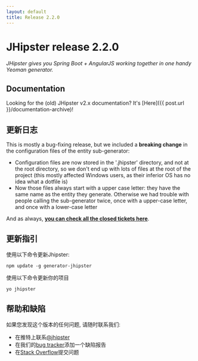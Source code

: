 ```yaml
---
layout: default
title: Release 2.2.0
---
```


JHipster release 2.2.0
==================

*JHipster gives you Spring Boot + AngularJS working together in one handy Yeoman generator.*

Documentation
----------

Looking for the (old) JHipster v2.x documentation? It's [Here]({{ post.url }}/documentation-archive)!

更新日志
----------

This is mostly a bug-fixing release, but we included a __breaking change__ in the configuration files of the entity sub-generator:

- Configuration files are now stored in the '.jhipster' directory, and not at the root directory, so we don't end up with lots of files at the root of the project (this mostly affected Windows users, as their inferior OS has no idea what a dotfile is)
- Now those files always start with a upper case letter: they have the same name as the entity they generate. Otherwise we had trouble with people calling the sub-generator twice, once with a upper-case letter, and once with a lower-case letter

And as always, __[you can check all the closed tickets here](https://github.com/jhipster/generator-jhipster/issues?q=milestone%3A2.2.0+is%3Aclosed)__.

更新指引
------------

使用以下命令更新Jhipster:

```
npm update -g generator-jhipster
```

使用以下命令更新你的项目

```
yo jhipster
```

帮助和缺陷
--------------

如果您发现这个版本的任何问题, 请随时联系我们:

- 在推特上联系[@jhipster](https://twitter.com/jhipster)
- 在我们的[bug tracker](https://github.com/jhipster/generator-jhipster/issues?state=open)添加一个缺陷报告
- 在[Stack Overflow](http://stackoverflow.com/tags/jhipster/info)提交问题
